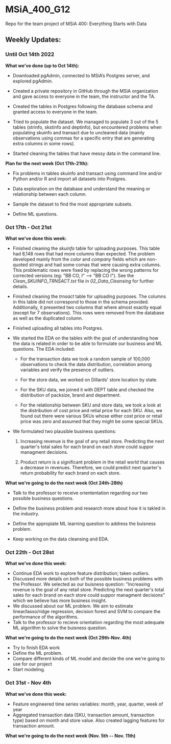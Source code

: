 # MSiA_400_G12
Repo for the team project of MSiA 400: Everything Starts with Data

## Weekly Updates: 

### Until Oct 14th 2022

**What we’ve done (up to Oct 14th):**

- Downloaded pgAdmin, connected to MSiA’s Postgres server, and explored pgAdmin.

- Created a private repository in GitHub through the MSiA organization and gave access to everyone in the team, the instructor and the TA.

- Created the tables in Postgres following the database schema and granted access to everyone in the team. 

- Tried to populate the dataset. We managed to populate 3 out of the 5 tables (strinfo, skstinfo and deptinfo), but encountered problems when populating skuinfo and transact due to uncleaned data (mainly observations using commas for a specific entry that are generating extra columns in some rows).  

- Started cleaning the tables that have messy data in the command line. 

**Plan for the next week (Oct 17th-21th):**

- Fix problems in tables skuinfo and transact using command line and/or Python and/or R and import all datasets into Postgres.

- Data exploration on the database and understand the meaning or relationship between each column.

- Sample the dataset to find the most appropriate subsets. 

- Define ML questions. 

### Oct 17th - Oct 21st 

**What we’ve done this week:**

- Finished cleaning the *skuinfo* table for uploading purposes. This table had 8,148 rows that had more columns than expected. The problem developed mainly from the *color* and *company* fields which are non-quoted strings and had some comas that were causing extra columns. This problematic rows were fixed by replacing the wrong patterns for corrected versions (eg: "BB CO, I" --> "BB CO I"). See the *Clean_SKUINFO_TRNSACT.txt* file in *02_Data_Cleansing* for further details. 

- Finished cleaning the *trnsact* table for uploading purposes. The columns in this table did not correspond to those in the schema provided. Additionally, it presented two columns that where almost exactly equal (except for 7 observations). This rows were removed from the database as well as the duplicated column. 

- Finished uploading all tables into Postgres.

- We started the EDA on the tables with the goal of understanding how the data is related in order to be able to formulate our business and ML questions. The EDA included: 

	- For the transaction data we took a random sample of 100,000 observations to check the data distribution, correlation among variables and verify the presence of outliers. 

	- For the store data, we worked on Dillards' store location by state. 

	- For the SKU data, we joined it with DEPT table and checked the distribution of packsize, brand and department. 
	
	- For the relationship between SKU and store data, we took a look at the distribution of cost price and retial price for each SKU. Also, we found out there were various SKUs whose either cost price or retail price was zero and assumed that they might be some special SKUs.

- We formulated two plausible business questions: 
	
	1. Increasing revenue is the goal of any retail store. Predicting the next quarter's total sales for each brand on each store could suppor managment decisions. 

	2. Product return is a significant problem in the retail world that causes a decrease in revenues. Therefore, we could predict next quarter's return probability for each brand on each store.


**What we're going to do the next week (Oct 24th-28th)**

- Talk to the professor to receive oriententation regarding our two possible business questions. 

- Define the business problem and research more about how it is takled in the industry. 

- Define the appropiate ML learning question to address the buisness problem. 

- Keep working on the data cleansing and EDA. 


### Oct 22th - Oct 28st 

**What we’ve done this week:**
- Continue EDA work to explore feature distribution; taken outliers.
- Discussed more details on both of the possible business problems with the Professor. We selected as our buisness question: "Increasing revenue is the goal of any retail store. Predicting the next quarter's total sales for each brand on each store could suppor managment decisions" which we believe has more business insight.
- We discussed about our ML problem. We aim to estimate linear/lasso/ridge regression, decision forest and SVM to compare the performance of the algorithms. 
- Talk to the professor to recieve orientation regarding the most adequate ML algorithm to solve the buisness question. 


**What we're going to do the next week (Oct 29th-Nov. 4th)**

- Try to finish EDA work
- Define the ML problem.
- Compare different kinds of ML model and decide the one we're going to use for our project
- Start modeling. 

### Oct 31st - Nov 4th

**What we’ve done this week:**
- Feature engineered time series variables: month, year, quarter, week of year
- Aggregated transaction data (SKU, transaction amount, transaction type) based on month and store value. Also created lagging features for transaction amount.



**What we're going to do the next week (Nov. 5th -- Nov. 11th)**


